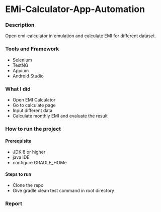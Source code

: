 
# EMi-Calculator-App-Automation

### Description
Open emi-calculator in emulation and calculate EMI for 
different dataset.

### Tools and Framework
- Selenium
- TestNG
- Appium
- Android Studio

### What I did
- Open EMI Calculator
- Go to calculate page
- Input different data 
- Calculate monthly EMI and evaluate the result 


### How to run the project
#### Prerequisite
- JDK 8 or higher
- java IDE
- configure GRADLE_HOMe

#### Steps to run
- Clone the repo
- Give gradle clean test command in root directory

  

### Report
